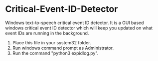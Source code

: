 # Critical-Event-ID-Detector
Windows text-to-speech critical event ID detector.
It is a GUI based windows critical event ID detector which will keep you updated on what event IDs are running in the background.

1) Place this file in your system32 folder.
2) Run windows command prompt as Administrator.
3) Run the command "python3 expidlog.py".
